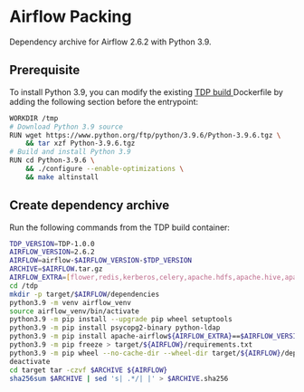 # Airflow Packing
Dependency archive for Airflow 2.6.2 with Python 3.9.

## Prerequisite

To install Python 3.9, you can modify the existing [TDP build ](https://github.com/TOSIT-IO/TDP/tree/main/build-env) Dockerfile by adding the following section before the entrypoint:

```bash
WORKDIR /tmp
# Download Python 3.9 source
RUN wget https://www.python.org/ftp/python/3.9.6/Python-3.9.6.tgz \
    && tar xzf Python-3.9.6.tgz
# Build and install Python 3.9
RUN cd Python-3.9.6 \
    && ./configure --enable-optimizations \
    && make altinstall
```

## Create dependency archive

Run the following commands from the TDP build container:

```bash
TDP_VERSION=TDP-1.0.0
AIRFLOW_VERSION=2.6.2
AIRFLOW=airflow-$AIRFLOW_VERSION-$TDP_VERSION
ARCHIVE=$AIRFLOW.tar.gz
AIRFLOW_EXTRA=[flower,redis,kerberos,celery,apache.hdfs,apache.hive,apache.spark]
cd /tdp
mkdir -p target/$AIRFLOW/dependencies
python3.9 -m venv airflow_venv
source airflow_venv/bin/activate
python3.9 -m pip install --upgrade pip wheel setuptools
python3.9 -m pip install psycopg2-binary python-ldap
python3.9 -m pip install apache-airflow${AIRFLOW_EXTRA}==$AIRFLOW_VERSION --constraint "https://raw.githubusercontent.com/apache/airflow/constraints-2.6.2/constraints-3.9.txt"
python3.9 -m pip freeze > target/${AIRFLOW}/requirements.txt
python3.9 -m pip wheel --no-cache-dir --wheel-dir target/${AIRFLOW}/dependencies -r target/${AIRFLOW}/requirements.txt
deactivate
cd target tar -czvf $ARCHIVE ${AIRFLOW}
sha256sum $ARCHIVE | sed 's| .*/| |' > $ARCHIVE.sha256
```

